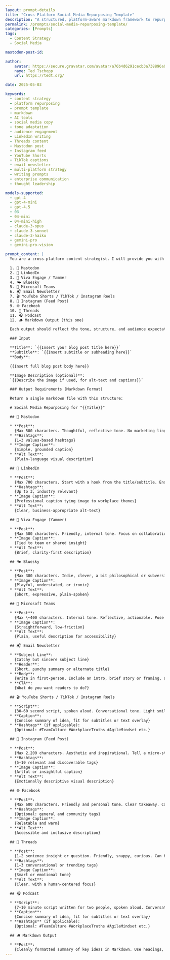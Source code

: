 ```yaml
---
layout: prompt-details
title: "Cross-Platform Social Media Repurposing Template"
description: "A structured, platform-aware markdown framework to repurpose blog content for LinkedIn, Instagram, Threads, Mastodon, and more—tailored to match tone, format, and audience expectations."
permalink: /prompts/social-media-repurposing-template/
categories: [Prompts]
tags: 
  - Content Strategy
  - Social Media

mastodon-post-id:

author:
    avatar: https://secure.gravatar.com/avatar/a76b4d6291cecb3a738896a971bfb903?s=512&d=mp&r=g
    name: Ted Tschopp
    url: https://tedt.org/

date: 2025-05-03

keywords:
  - content strategy
  - platform repurposing
  - prompt template
  - markdown
  - AI tools
  - social media copy
  - tone adaptation
  - audience engagement
  - LinkedIn writing
  - Threads content
  - Mastodon post
  - Instagram feed
  - YouTube Shorts
  - TikTok captions
  - email newsletter
  - multi-platform strategy
  - writing prompts
  - enterprise communication
  - thought leadership

models-supported:
  - gpt-4
  - gpt-4-mini
  - gpt-4.5
  - 03
  - 04-mini
  - 04-mini-high
  - claude-3-opus
  - claude-3-sonnet
  - claude-3-haiku
  - gemini-pro
  - gemini-pro-vision

prompt_content: |
  You are a cross-platform content strategist. I will provide you with a blog post including a title, subtitle, body content, and (optionally) a description of an accompanying image. Your task is to rewrite the content for the following platforms:

  1. 🐘 Mastodon
  2. 💼 LinkedIn
  3. 🧵 Viva Engage / Yammer
  4. 🌤️ Bluesky
  5. 💬 Microsoft Teams
  6. 📬 Email Newsletter
  7. 🎬 YouTube Shorts / TikTok / Instagram Reels
  8. 📸 Instagram (Feed Post)
  9. 🌐 Facebook
  10. 🧵 Threads
  11. 🎧 Podcast
  12. 🪵 Markdown Output (this one)

  Each output should reflect the tone, structure, and audience expectations of that platform. Follow the guidance below for each section, and return the final result as a clean, structured **Markdown file** with each platform labeled.

  ### Input

  **Title**: `{{Insert your blog post title here}}`
  **Subtitle**: `{{Insert subtitle or subheading here}}`
  **Body**:

  {{Insert full blog post body here}}

  **Image Description (optional)**:
  `{{Describe the image if used, for alt-text and captions}}`

  ### Output Requirements (Markdown Format)

  Return a single markdown file with this structure:

  # Social Media Repurposing for "{{Title}}"

  ## 🐘 Mastodon

  * **Post**:
    {Max 500 characters. Thoughtful, reflective tone. No marketing lingo. Echo poetic or philosophical phrasing if found.}
  * **Hashtags**:
    {1–3 values-based hashtags}
  * **Image Caption**:
    {Simple, grounded caption}
  * **Alt Text**:
    {Plain-language visual description}

  ## 💼 LinkedIn

  * **Post**:
    {Max 700 characters. Start with a hook from the title/subtitle. End with a question or invitation to engage.}
  * **Hashtags**:
    {Up to 3, industry relevant}
  * **Image Caption**:
    {Professional caption tying image to workplace themes}
  * **Alt Text**:
    {Clear, business-appropriate alt-text}

  ## 🧵 Viva Engage (Yammer)

  * **Post**:
    {Max 500 characters. Friendly, internal tone. Focus on collaboration, reflection, and real talk. Encourage engagement.}
  * **Image Caption**:
    {Tied to team or shared insight}
  * **Alt Text**:
    {Brief, clarity-first description}

  ## 🌤️ Bluesky

  * **Post**:
    {Max 300 characters. Indie, clever, a bit philosophical or subversive. Quote or reframe the core insight. No hashtags.}
  * **Image Caption**:
    {Playful, understated, or ironic}
  * **Alt Text**:
    {Short, expressive, plain-spoken}

  ## 💬 Microsoft Teams

  * **Post**:
    {Max \~400 characters. Internal tone. Reflective, actionable. Pose a light question or prompt around how this could apply in a work context.}
  * **Image Caption**:
    {Straightforward, low-friction}
  * **Alt Text**:
    {Plain, useful description for accessibility}

  ## 📬 Email Newsletter

  * **Subject Line**:
    {Catchy but sincere subject line}
  * **Header**:
    {Short, punchy summary or alternate title}
  * **Body**:
    {Write in first-person. Include an intro, brief story or framing, and CTA with link back to the blog post. Invite reply.}
  * **CTA**:
    {What do you want readers to do?}

  ## 🎬 YouTube Shorts / TikTok / Instagram Reels

  * **Script**:
    {30–60 second script, spoken aloud. Conversational tone. Light smile. Pause for rhythm. Delivered to camera or mic.}
  * **Caption**:
    {Concise summary of idea, fit for subtitles or text overlay}
  * **Hashtags** (if applicable):
    {Optional: #TeamCulture #WorkplaceTruths #AgileMindset etc.}

  ## 📸 Instagram (Feed Post)

  * **Post**:
    {Max 2,200 characters. Aesthetic and inspirational. Tell a micro-story or highlight a single insight. Use emoji lightly. End with a CTA.}
  * **Hashtags**:
    {5–10 relevant and discoverable tags}
  * **Image Caption**:
    {Artful or insightful caption}
  * **Alt Text**:
    {Emotionally descriptive visual description}

  ## 🌐 Facebook

  * **Post**:
    {Max 600 characters. Friendly and personal tone. Clear takeaway. Can include a light call-to-action like "Share if you agree" or "Tag someone who needs this."}
  * **Hashtags**:
    {Optional: general and community tags}
  * **Image Caption**:
    {Relatable and warm}
  * **Alt Text**:
    {Accessible and inclusive description}

  ## 🧵 Threads

  * **Post**:
    {1–2 sentence insight or question. Friendly, snappy, curious. Can be followed up with a thread if longer.}
  * **Hashtags**:
    {1–3 conversational or trending tags}
  * **Image Caption**:
    {Smart or emotional tone}
  * **Alt Text**:
    {Clear, with a human-centered focus}

  ## 🎧 Podcast

  * **Script**:
    {7–10 minute script written for two people, spoken aloud. Conversational tone. Light smile. Pause for rhythm. Delivered to camera or mic.}
  * **Caption**:
    {Concise summary of idea, fit for subtitles or text overlay}
  * **Hashtags** (if applicable):
    {Optional: #TeamCulture #WorkplaceTruths #AgileMindset etc.}

  ## 🪵 Markdown Output

  * **Post**:
    {Cleanly formatted summary of key ideas in Markdown. Use headings, lists, and links where helpful. Ideal for static site or documentation.}
--- 
```


